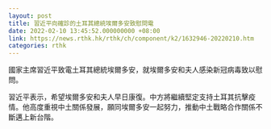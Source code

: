 ```yaml
---
layout: post
title: 習近平向確診的土耳其總統埃爾多安致慰問電
date: 2022-02-10 13:45:52.000000000 +08:00
link: https://news.rthk.hk/rthk/ch/component/k2/1632946-20220210.htm
categories: rthk
---
```


國家主席習近平致電土耳其總統埃爾多安，就埃爾多安和夫人感染新冠病毒致以慰問。

習近平表示，希望埃爾多安和夫人早日康復。中方將繼續堅定支持土耳其抗擊疫情。他高度重視中土關係發展，願同埃爾多安一起努力，推動中土戰略合作關係不斷邁上新台階。

